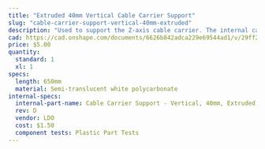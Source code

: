 ```yaml
---
title: "Extruded 40mm Vertical Cable Carrier Support"
slug: "cable-carrier-support-vertical-40mm-extruded"
description: "Used to support the Z-axis cable carrier. The internal cavity also functions as an area for the Z motor and encoder cables to be routed through."
cad: https://cad.onshape.com/documents/6626b842adca229e69544ad1/v/29ff27176ad028c3b865f257/e/0e96e594be039d013f54d5a6
price: $5.00
quantity:
  standard: 1
  xl: 1
specs:
  length: 650mm
  material: Semi-translucent white polycarbonate
internal-specs:
  internal-part-name: Cable Carrier Support - Vertical, 40mm, Extruded, 650mm
  rev: D
  vendor: LDO
  cost: $1.50
  component tests: Plastic Part Tests
---
```

